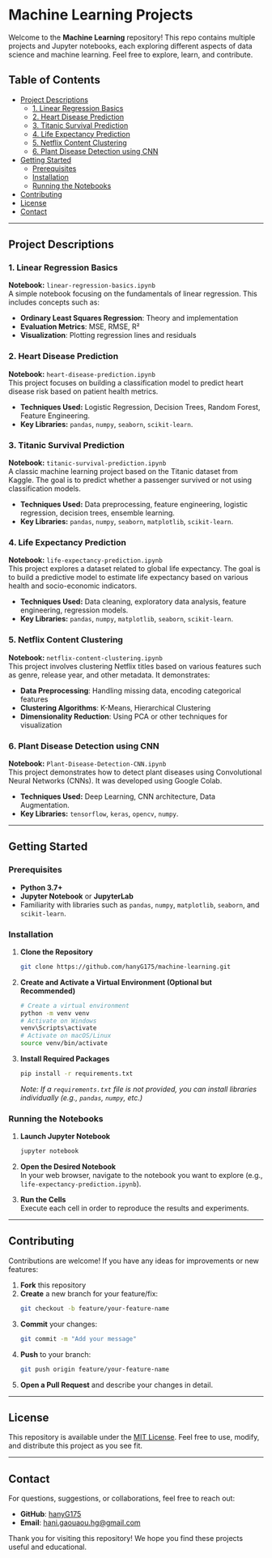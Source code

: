# Machine Learning Projects

Welcome to the **Machine Learning** repository! This repo contains multiple projects and Jupyter notebooks, each exploring different aspects of data science and machine learning. Feel free to explore, learn, and contribute.

## Table of Contents

- [Project Descriptions](#project-descriptions)
  - [1. Linear Regression Basics](#2-linear-regression-basics)
  - [2. Heart Disease Prediction](#4-heart-disease-prediction)
  - [3. Titanic Survival Prediction](#5-titanic-survival-prediction)
  - [4. Life Expectancy Prediction](#1-life-expectancy-prediction)
  - [5. Netflix Content Clustering](#3-netflix-content-clustering)
  - [6. Plant Disease Detection using CNN](#6-plant-disease-detection-using-cnn)
- [Getting Started](#getting-started)
  - [Prerequisites](#prerequisites)
  - [Installation](#installation)
  - [Running the Notebooks](#running-the-notebooks)
- [Contributing](#contributing)
- [License](#license)
- [Contact](#contact)

---

## Project Descriptions

### 1. Linear Regression Basics
**Notebook:** `linear-regression-basics.ipynb`  
A simple notebook focusing on the fundamentals of linear regression. This includes concepts such as:
- **Ordinary Least Squares Regression**: Theory and implementation
- **Evaluation Metrics**: MSE, RMSE, R²
- **Visualization**: Plotting regression lines and residuals

### 2. Heart Disease Prediction
**Notebook:** `heart-disease-prediction.ipynb`  
This project focuses on building a classification model to predict heart disease risk based on patient health metrics.  
- **Techniques Used:** Logistic Regression, Decision Trees, Random Forest, Feature Engineering.
- **Key Libraries:** `pandas`, `numpy`, `seaborn`, `scikit-learn`.

### 3. Titanic Survival Prediction
**Notebook:** `titanic-survival-prediction.ipynb`  
A classic machine learning project based on the Titanic dataset from Kaggle. The goal is to predict whether a passenger survived or not using classification models.  
- **Techniques Used:** Data preprocessing, feature engineering, logistic regression, decision trees, ensemble learning.
- **Key Libraries:** `pandas`, `numpy`, `seaborn`, `matplotlib`, `scikit-learn`.

### 4. Life Expectancy Prediction
**Notebook:** `life-expectancy-prediction.ipynb`  
This project explores a dataset related to global life expectancy. The goal is to build a predictive model to estimate life expectancy based on various health and socio-economic indicators.  
- **Techniques Used:** Data cleaning, exploratory data analysis, feature engineering, regression models.
- **Key Libraries:** `pandas`, `numpy`, `matplotlib`, `seaborn`, `scikit-learn`.

### 5. Netflix Content Clustering
**Notebook:** `netflix-content-clustering.ipynb`  
This project involves clustering Netflix titles based on various features such as genre, release year, and other metadata. It demonstrates:
- **Data Preprocessing**: Handling missing data, encoding categorical features
- **Clustering Algorithms**: K-Means, Hierarchical Clustering
- **Dimensionality Reduction**: Using PCA or other techniques for visualization

### 6. Plant Disease Detection using CNN
**Notebook:** `Plant-Disease-Detection-CNN.ipynb`  
This project demonstrates how to detect plant diseases using Convolutional Neural Networks (CNNs). It was developed using Google Colab.  
- **Techniques Used:** Deep Learning, CNN architecture, Data Augmentation.
- **Key Libraries:** `tensorflow`, `keras`, `opencv`, `numpy`.

---

## Getting Started

### Prerequisites
- **Python 3.7+**
- **Jupyter Notebook** or **JupyterLab**
- Familiarity with libraries such as `pandas`, `numpy`, `matplotlib`, `seaborn`, and `scikit-learn`.

### Installation

1. **Clone the Repository**  
   ```bash
   git clone https://github.com/hanyG175/machine-learning.git
   ```
2. **Create and Activate a Virtual Environment (Optional but Recommended)**  
   ```bash
   # Create a virtual environment
   python -m venv venv
   # Activate on Windows
   venv\Scripts\activate
   # Activate on macOS/Linux
   source venv/bin/activate
   ```
3. **Install Required Packages**  
   ```bash
   pip install -r requirements.txt
   ```
   *Note: If a `requirements.txt` file is not provided, you can install libraries individually (e.g., `pandas`, `numpy`, etc.)*

### Running the Notebooks

1. **Launch Jupyter Notebook**  
   ```bash
   jupyter notebook
   ```
2. **Open the Desired Notebook**  
   In your web browser, navigate to the notebook you want to explore (e.g., `life-expectancy-prediction.ipynb`).

3. **Run the Cells**  
   Execute each cell in order to reproduce the results and experiments.

---

## Contributing

Contributions are welcome! If you have any ideas for improvements or new features:
1. **Fork** this repository
2. **Create** a new branch for your feature/fix:  
   ```bash
   git checkout -b feature/your-feature-name
   ```
3. **Commit** your changes:  
   ```bash
   git commit -m "Add your message"
   ```
4. **Push** to your branch:  
   ```bash
   git push origin feature/your-feature-name
   ```
5. **Open a Pull Request** and describe your changes in detail.

---

## License

This repository is available under the [MIT License](LICENSE). Feel free to use, modify, and distribute this project as you see fit.

---

## Contact

For questions, suggestions, or collaborations, feel free to reach out:

- **GitHub**: [hanyG175](https://github.com/hanyG175)
- **Email**: [hani.gaouaou.hg@gmail.com](hani.gaouaou.hg@gmail.com)

Thank you for visiting this repository! We hope you find these projects useful and educational.

